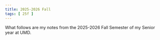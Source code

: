 ```yaml
---
title: 2025-2026 Fall
tags: [ 25f ]
---
```


What follows are my notes from the 2025-2026 Fall Semester of my Senior year at UMD.
